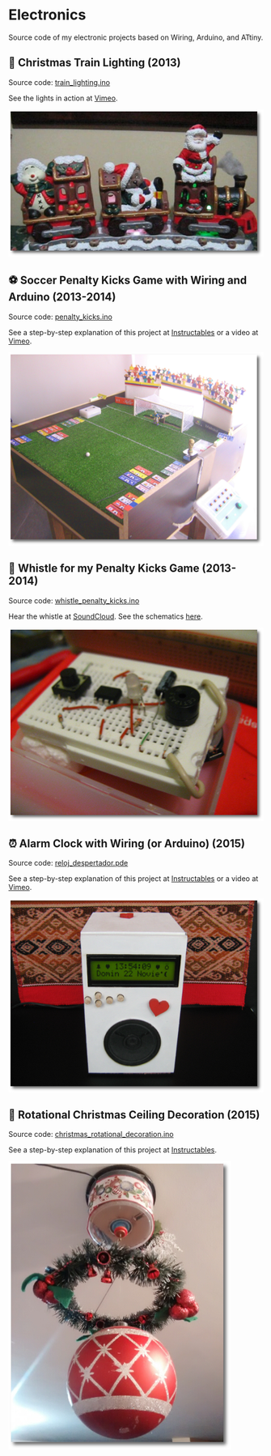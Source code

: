 # Electronics
Source code of my electronic projects based on Wiring, Arduino, and ATtiny.

## 🚂 Christmas Train Lighting (2013) 
Source code: [train_lighting.ino](https://github.com/gacarrillor/electronics/blob/master/train_lighting.ino)

See the lights in action at [Vimeo](https://vimeo.com/99495057).

![Train][1]

## ⚽ Soccer Penalty Kicks Game with Wiring and Arduino (2013-2014) 
Source code: [penalty_kicks.ino](https://github.com/gacarrillor/electronics/blob/ed2a86661691faca88bf3ee1ea43d81257627a6e/penalty_kicks.ino)

See a step-by-step explanation of this project at [Instructables](http://www.instructables.com/id/Soccer-Penalty-Kicks-Game-with-Wiring-and-Arduino/) or a video at [Vimeo](https://vimeo.com/97609269).

![Game][3]

## 📯 Whistle for my Penalty Kicks Game (2013-2014) 
Source code: [whistle_penalty_kicks.ino](https://github.com/gacarrillor/electronics/blob/master/whistle_penalty_kicks.ino)

Hear the whistle at [SoundCloud](https://soundcloud.com/germap/whistle). See the schematics [here](https://github.com/gacarrillor/electronics/blob/master/diagrams/Pito_con_led_bb.png).

![Whistle][4]

## ⏰ Alarm Clock with Wiring (or Arduino) (2015) 
Source code: [reloj_despertador.pde](https://github.com/gacarrillor/electronics/blob/master/reloj_despertador.pde)

See a step-by-step explanation of this project at [Instructables](http://www.instructables.com/id/Alarm-clock-with-Wiring-or-Arduino/) or a video at [Vimeo](https://vimeo.com/138942370).

![Clock][2]

## 🎄 Rotational Christmas Ceiling Decoration (2015) 
Source code: [christmas_rotational_decoration.ino](https://github.com/gacarrillor/electronics/blob/master/christmas_rotational_decoration.ino)

See a step-by-step explanation of this project at [Instructables](http://www.instructables.com/id/Rotational-Christmas-Ceiling-Decoration/).

![Rotational][5]


[1]: https://github.com/gacarrillor/electronics/blob/master/imgs/luces_tren2_mod.png
[2]: https://github.com/gacarrillor/electronics/blob/master/imgs/IMG_3966_mod.png
[3]: https://github.com/gacarrillor/electronics/blob/master/imgs/IMG_3602_mod.png
[4]: https://github.com/gacarrillor/electronics/blob/master/imgs/pito_1_mod.png
[5]: https://github.com/gacarrillor/electronics/blob/master/imgs/PhotoGrid_1450960908920_mod.png
